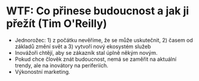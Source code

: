 # WTF: Co přinese budoucnost a jak ji přežít (Tim O'Reilly)
* Jednorožec: 1) z počátku nevěříme, že se může uskutečnit, 2) časem od základů změní svět a 3) vytvoří nový ekosystém služeb
* Inovážoři chtějí, aby se zákazník stal úplně někým novým.
* Pokud chce člověk znát budoucnost, nemá se zaměřit na aktuální trendy, ale na inovátory na periferiích.
* Výkonostní marketing.


